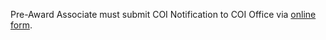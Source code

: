Pre-Award Associate must submit COI Notification to COI Office via [online form](http://tinyurl.com/y9w6qcce).
